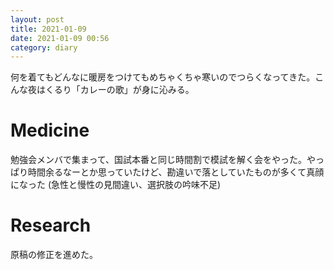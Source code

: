 ```yaml
---
layout: post
title: 2021-01-09
date: 2021-01-09 00:56
category: diary
---
```


何を着てもどんなに暖房をつけてもめちゃくちゃ寒いのでつらくなってきた。こんな夜はくるり「カレーの歌」が身に沁みる。

# Medicine
勉強会メンバで集まって、国試本番と同じ時間割で模試を解く会をやった。やっぱり時間余るなーとか思っていたけど、勘違いで落としていたものが多くて真顔になった (急性と慢性の見間違い、選択肢の吟味不足)

# Research
原稿の修正を進めた。
